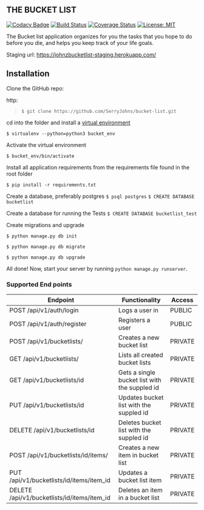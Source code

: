 ## THE BUCKET LIST ##

[![Codacy Badge](https://api.codacy.com/project/badge/Grade/9eb767981d1445b2899f8df277ec9a92)](https://www.codacy.com/app/SerryJohns/bucket-list?utm_source=github.com&utm_medium=referral&utm_content=SerryJohns/bucket-list&utm_campaign=badger)
[![Build Status](https://travis-ci.org/SerryJohns/bucket-list.svg?branch=master)](https://travis-ci.org/SerryJohns/bucket-list)
[![Coverage Status](https://coveralls.io/repos/github/SerryJohns/bucket-list/badge.svg?branch=master)](https://coveralls.io/github/SerryJohns/bucket-list?branch=master)
[![License: MIT](https://img.shields.io/badge/License-MIT-yellow.svg)](https://opensource.org/licenses/MIT)

The Bucket list application organizes for you the tasks that you hope to do before you die, and helps you keep track of your life goals.

Staging url: https://johnzbucketlist-staging.herokuapp.com/

## Installation
 
Clone the GitHub repo:
 
http:
>`$ git clone https://github.com/SerryJohns/bucket-list.git`

cd into the folder and install a [virtual environment](https://virtualenv.pypa.io/en/stable/)

`$ virtualenv --python=python3 bucket_env`

Activate the virtual environment

`$ bucket_env/bin/activate`

Install all application requirements from the requirements file found in the root folder

`$ pip install -r requirements.txt`

Create a database, preferably postgres
`$ psql postgres`
`$ CREATE DATABASE bucketlist`

Create a database for running the Tests
`$ CREATE DATABASE bucketlist_test`

Create migrations and upgrade

`$ python manage.py db init`

`$ python manage.py db migrate`

`$ python manage.py db upgrade`

All done! Now, start your server by running `python manage.py runserver`.

### Supported End points

Endpoint | Functionality| Access
------------ | ------------- | -------------
POST /api/v1/auth/login |Logs a user in | PUBLIC
POST /api/v1/auth/register | Registers a user | PUBLIC
POST /api/v1/bucketlists/ | Creates a new bucket list | PRIVATE
GET /api/v1/bucketlists/ | Lists all created bucket lists | PRIVATE
GET /api/v1/bucketlists/id | Gets a single bucket list with the suppled id | PRIVATE
PUT /api/v1/bucketlists/id | Updates bucket list with the suppled id | PRIVATE
DELETE /api/v1/bucketlists/id | Deletes bucket list with the suppled id | PRIVATE
POST /api/v1/bucketlists/id/items/ | Creates a new item in bucket list | PRIVATE
PUT /api/v1/bucketlists/id/items/item_id | Updates a bucket list item | PRIVATE
DELETE /api/v1/bucketlists/id/items/item_id | Deletes an item in a bucket list | PRIVATE
